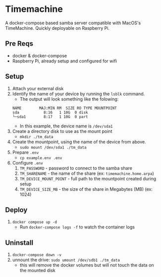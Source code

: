 # Timemachine
A docker-compose based samba server compatible with MacOS's TimeMachine. Quickly deployable on Raspberry Pi.

## Pre Reqs
- docker & docker-compose
- Raspberry Pi, already setup and configured for wifi

## Setup
1. Attach your external disk
1. Identify the name of your device by running the `lsblk` command. 
    - The output will look something like the folowing:
    ```
    NAME        MAJ:MIN RM  SIZE RO TYPE MOUNTPOINT
    sda           8:16   1 10G  0 disk 
    └─sda1        8:17   1 10G  0 part 
      ```
    - In this example, the device name is `/dev/sda1`
1. Create a directory disk to use as the mount point
    - `mkdir ./tm_data`
1. Create the mountpoint, using the name of the device from above.
    - `sudo mount /dev/sda1 ./tm_data`
1. Prepare `.env`
    - `cp example.env .env`
1. Configure `.env`
    1. `TM_PASSWORD` - password to connect to the samba share
    1. `TM_SHARENAME` - the name of the share (ex: `timemachine.home.arpa`)
    1. `TM_DEVICE_MOUNT_POINT` - full path to the mountpoint created during setup
    1. `TM_DEVICE_SIZE_MB` - the size of the share in Megabytes (MB) (ex: 1024)

## Deploy
1. `docker compose up -d`
    - Run `docker-compose logs -f` to watch the container logs

## Uninstall
1. `docker-compose down -v`
1. unnount the drive: `sudo umount /dev/sdb1 ./tm_data`
    - this will remove the docker volumes but will not touch the data on the mounted disk
